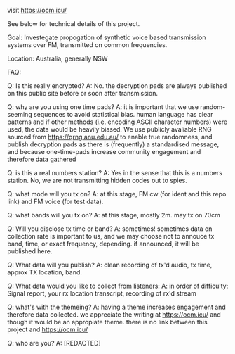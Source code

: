 visit https://ocm.icu/


See below for technical details of this project. 






















Goal: Investegate propogation of synthetic voice based transmission systems over FM, transmitted on common frequencies. 

Location: Australia, generally NSW

FAQ: 

Q: Is this really encrypted?
A: No. the decryption pads are always published on this public site before or soon after transmission. 

Q: why are you using one time pads?
A: it is important that we use random-seeming sequences to avoid statistical bias. human language has clear patterns and if other methods (i.e. encoding ASCII character numbers) were used, the data would be heavily biased. We use publicly avaliable RNG sourced from https://qrng.anu.edu.au/ to enable true randomness, and publish decryption pads as there is (frequently) a standardised message, and because one-time-pads increase community engagement and therefore data gathered

Q: is this a real numbers station?
A: Yes in the sense that this is a numbers station. No, we are not transmitting hidden codes out to spies. 

Q: what mode will you tx on?
A: at this stage, FM cw (for ident and this repo link) and FM voice (for test data). 

Q: what bands will you tx on?
A: at this stage, mostly 2m. may tx on 70cm

Q: Will you disclose tx time or band?
A: sometimes! sometimes data on collection rate is important to us, and we may choose not to annouce tx band, time, or exact frequency, depending. if announced, it will be published here.

Q: What data will you publish?
A: clean recording of tx'd audio, tx time, approx TX location, band.

Q: What data would you like to collect from listeners:
A: in order of difficulty: Signal report, your rx location transcript, recording of rx'd stream

Q: what's with the themeing? 
A: having a theme increases engagement and therefore data collected. we appreciate the writing at https://ocm.icu/ and though it would be an appropiate theme. there is no link between this project and https://ocm.icu/

Q: who are you?
A: [REDACTED]


